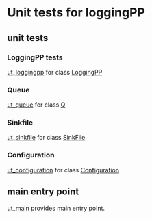 # Unit tests for loggingPP

## unit tests

### LoggingPP tests
[ut_loggingpp](ut_loggingpp.cpp.md) for class [LoggingPP](../loggingpp.hpp.md)

### Queue
[ut_queue](ut_queue.cpp.md) for class [Q](../queue.hpp.md)

### Sinkfile
[ut_sinkfile](ut_sinkfile.cpp.md) for class [SinkFile](../sinkfile.hpp.md)

### Configuration
[ut_configuration](ut_configuration.cpp.md) for class [Configuration](../configuration.hpp.md)


## main entry point

[ut_main](ut_main.cpp.md) provides main entry point.
